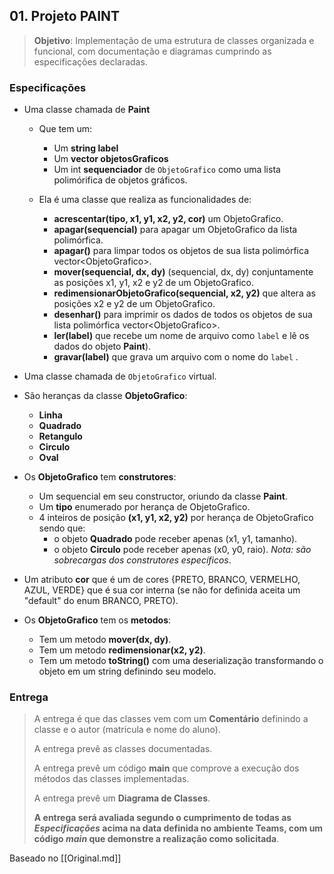 ## 01. Projeto **PAINT**

> **Objetivo**: Implementação de uma estrutura de classes organizada e funcional, com documentação e diagramas cumprindo as especificações declaradas.

### Especificações

- Uma classe chamada de **Paint**
  - Que tem um:
    - Um **string label**
    - Um **vector<ObjetoGrafico> objetosGraficos**
    - Um int **sequenciador** de `ObjetoGrafico` como uma lista polimórifica de objetos gráficos.

  - Ela é uma classe que realiza as funcionalidades de:

    - **acrescentar(tipo, x1, y1, x2, y2, cor)** um ObjetoGrafico.
    - **apagar(sequencial)** para apagar um ObjetoGrafico da lista polimórfica.
    - **apagar()** para limpar todos os objetos de sua lista polimórfica vector\<ObjetoGrafico\>.
    - **mover(sequencial, dx, dy)** (sequencial, dx, dy) conjuntamente as posições x1, y1, x2 e y2 de um ObjetoGrafico.
    - **redimensionarObjetoGrafico(sequencial, x2, y2)** que altera as posições x2 e y2 de um ObjetoGrafico.
    - **desenhar()** para imprimir os dados de todos os objetos de sua lista polimórfica vector\<ObjetoGrafico\>.
    - **ler(label)** que recebe um nome de arquivo como `label` e lê os dados do objeto **Paint**).
    - **gravar(label)** que grava um arquivo com o nome do `label` .

- Uma classe chamada de `ObjetoGrafico` virtual.

- São heranças da classe **ObjetoGrafico**:
  - **Linha**
  - **Quadrado**
  - **Retangulo**
  - **Circulo**
  - **Oval**

- Os **ObjetoGrafico** tem **construtores**:
  - Um sequencial em seu constructor, oriundo da classe **Paint**.
  - Um **tipo** enumerado por herança de ObjetoGrafico.
  - 4 inteiros de posição **(x1, y1, x2, y2)** por herança de ObjetoGrafico sendo que:
    - o objeto **Quadrado** pode receber apenas (x1, y1, tamanho).
    - o objeto **Circulo** pode receber apenas (x0, y0, raio).
    _Nota: são sobrecargas dos construtores específicos_.
- Um atributo **cor** que é um  de cores {PRETO, BRANCO, VERMELHO, AZUL, VERDE} que é sua cor interna (se não for definida aceita um "default" do enum BRANCO, PRETO).

- Os **ObjetoGrafico** tem os **metodos**:

    - Tem um metodo **mover(dx, dy)**.
    - Tem um metodo **redimensionar(x2, y2)**.
    - Tem um metodo **toString()** com uma deserialização transformando o objeto em um string definindo seu modelo.

### Entrega

> A entrega é que das classes vem com um **Comentário** definindo a classe e o autor (matricula e nome do aluno).
> 
> A entrega prevê as classes documentadas.
>
> A entrega prevê um código **main** que comprove a execução dos métodos das classes implementadas.
>
> A entrega prevê um **Diagrama de Classes**.
>
> **A entrega será avaliada segundo o cumprimento de todas as _Especificações_ acima na data definida no ambiente Teams, com um código _main_ que demonstre a realização como solicitada**.

Baseado no [[Original.md]]

